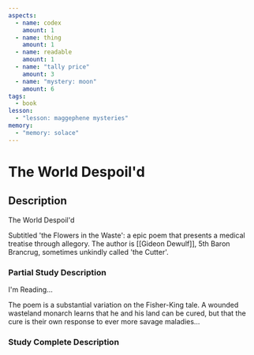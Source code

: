 ```yaml
---
aspects: 
  - name: codex
    amount: 1
  - name: thing
    amount: 1
  - name: readable
    amount: 1
  - name: "tally price"
    amount: 3
  - name: "mystery: moon"
    amount: 6
tags:
  - book
lesson:
  - "lesson: maggephene mysteries"
memory:
  - "memory: solace"
---
```


# The World Despoil'd

## Description
The World Despoil'd

Subtitled 'the Flowers in the Waste': a epic poem that presents a medical treatise through allegory. The author is [[Gideon Dewulf]], 5th Baron Brancrug, sometimes unkindly called 'the Cutter'.
### Partial Study Description
I'm Reading...

The poem is a substantial variation on the Fisher-King tale. A wounded wasteland monarch learns that he and his land can be cured, but that the cure is their own response to ever more savage maladies…
### Study Complete Description
